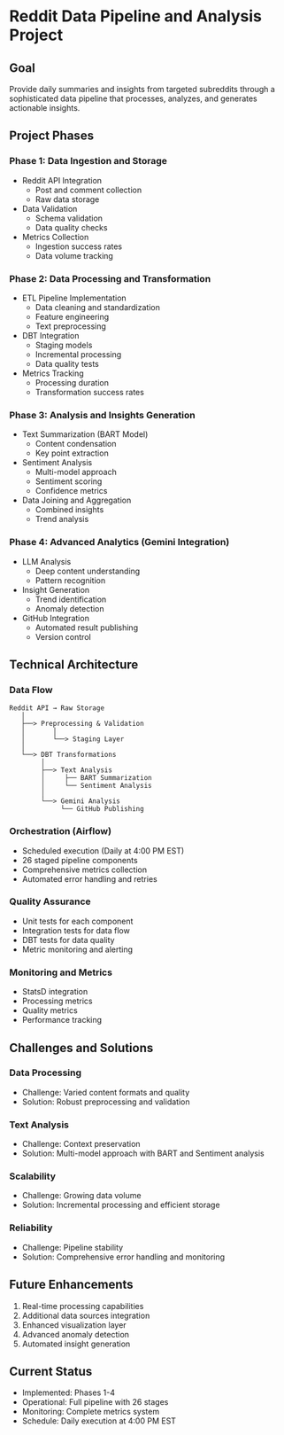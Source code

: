 # Reddit Data Pipeline and Analysis Project

## Goal
Provide daily summaries and insights from targeted subreddits through a sophisticated data pipeline that processes, analyzes, and generates actionable insights.

## Project Phases

### Phase 1: Data Ingestion and Storage
- Reddit API Integration
  - Post and comment collection
  - Raw data storage
- Data Validation
  - Schema validation
  - Data quality checks
- Metrics Collection
  - Ingestion success rates
  - Data volume tracking

### Phase 2: Data Processing and Transformation
- ETL Pipeline Implementation
  - Data cleaning and standardization
  - Feature engineering
  - Text preprocessing
- DBT Integration
  - Staging models
  - Incremental processing
  - Data quality tests
- Metrics Tracking
  - Processing duration
  - Transformation success rates

### Phase 3: Analysis and Insights Generation
- Text Summarization (BART Model)
  - Content condensation
  - Key point extraction
- Sentiment Analysis
  - Multi-model approach
  - Sentiment scoring
  - Confidence metrics
- Data Joining and Aggregation
  - Combined insights
  - Trend analysis

### Phase 4: Advanced Analytics (Gemini Integration)
- LLM Analysis
  - Deep content understanding
  - Pattern recognition
- Insight Generation
  - Trend identification
  - Anomaly detection
- GitHub Integration
  - Automated result publishing
  - Version control

## Technical Architecture

### Data Flow
```
Reddit API → Raw Storage
   │  
   ├──> Preprocessing & Validation
   │       │  
   │       └──> Staging Layer
   │  
   └──> DBT Transformations
        │
        ├──> Text Analysis
        │     ├── BART Summarization
        │     └── Sentiment Analysis
        │
        └──> Gemini Analysis
             └── GitHub Publishing
```

### Orchestration (Airflow)
- Scheduled execution (Daily at 4:00 PM EST)
- 26 staged pipeline components
- Comprehensive metrics collection
- Automated error handling and retries

### Quality Assurance
- Unit tests for each component
- Integration tests for data flow
- DBT tests for data quality
- Metric monitoring and alerting

### Monitoring and Metrics
- StatsD integration
- Processing metrics
- Quality metrics
- Performance tracking

## Challenges and Solutions

### Data Processing
- Challenge: Varied content formats and quality
- Solution: Robust preprocessing and validation

### Text Analysis
- Challenge: Context preservation
- Solution: Multi-model approach with BART and Sentiment analysis

### Scalability
- Challenge: Growing data volume
- Solution: Incremental processing and efficient storage

### Reliability
- Challenge: Pipeline stability
- Solution: Comprehensive error handling and monitoring

## Future Enhancements
1. Real-time processing capabilities
2. Additional data sources integration
3. Enhanced visualization layer
4. Advanced anomaly detection
5. Automated insight generation

## Current Status
- Implemented: Phases 1-4
- Operational: Full pipeline with 26 stages
- Monitoring: Complete metrics system
- Schedule: Daily execution at 4:00 PM EST
